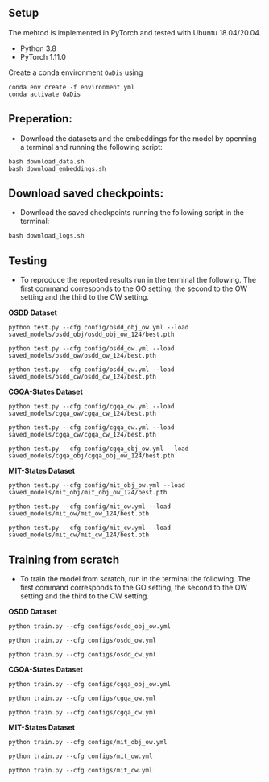 
## Setup
The mehtod is implemented in PyTorch and tested with Ubuntu 18.04/20.04.

- Python 3.8
- PyTorch 1.11.0

Create a conda environment `OaDis` using
```
conda env create -f environment.yml
conda activate OaDis

```

## Preperation:
- Download the datasets and  the embeddings for the model by openning a terminal and running the following script:

```
bash download_data.sh
bash download_embeddings.sh

```


## Download saved checkpoints:
- Download the saved checkpoints running the following script in the terminal:

```
bash download_logs.sh

```


## Testing

- To reproduce the reported results run in the terminal the following.
The first command corresponds to the GO setting, the second to the OW setting
and the third to the CW setting.


**OSDD  Dataset**

```
python test.py --cfg config/osdd_obj_ow.yml --load saved_models/osdd_obj/osdd_obj_ow_124/best.pth 

python test.py --cfg config/osdd_ow.yml --load saved_models/osdd_ow/osdd_ow_124/best.pth

python test.py --cfg config/osdd_cw.yml --load saved_models/osdd_cw/osdd_cw_124/best.pth 

```

**CGQA-States  Dataset**

```
python test.py --cfg config/cgqa_ow.yml --load saved_models/cgqa_ow/cgqa_cw_124/best.pth     

python test.py --cfg config/cgqa_cw.yml --load saved_models/cgqa_cw/cgqa_cw_124/best.pth     

python test.py --cfg config/cgqa_obj_ow.yml --load saved_models/cgqa_obj/cgqa_obj_ow_124/best.pth  

```

**MIT-States  Dataset**

```
python test.py --cfg config/mit_obj_ow.yml --load saved_models/mit_obj/mit_obj_ow_124/best.pth 

python test.py --cfg config/mit_ow.yml --load saved_models/mit_ow/mit_ow_124/best.pth 

python test.py --cfg config/mit_cw.yml --load saved_models/mit_cw/mit_cw_124/best.pth 

```



## Training from scratch


- To train the model from scratch, run in the terminal the following.
The first command corresponds to the GO setting, the second to the OW setting
and the third to the CW setting.


**OSDD  Dataset**

```
python train.py --cfg configs/osdd_obj_ow.yml

python train.py --cfg configs/osdd_ow.yml

python train.py --cfg configs/osdd_cw.yml

```

**CGQA-States  Dataset**

```
python train.py --cfg configs/cgqa_obj_ow.yml

python train.py --cfg configs/cgqa_ow.yml

python train.py --cfg configs/cgqa_cw.yml

```

**MIT-States  Dataset**

```
python train.py --cfg configs/mit_obj_ow.yml

python train.py --cfg configs/mit_ow.yml

python train.py --cfg configs/mit_cw.yml

```




